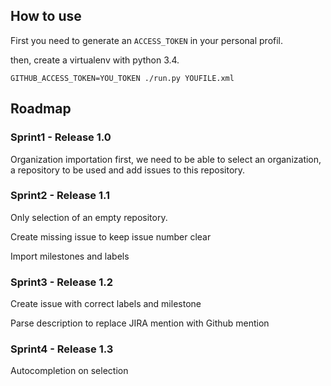 ## How to use

First you need to generate an `ACCESS_TOKEN` in your personal profil.

then, create a virtualenv with python 3.4.

```
GITHUB_ACCESS_TOKEN=YOU_TOKEN ./run.py YOUFILE.xml
```

## Roadmap

### Sprint1 - Release 1.0

Organization importation first, we need to be able to select an organization, a repository to be used and add issues to
this repository.

### Sprint2 - Release 1.1

Only selection of an empty repository.

Create missing issue to keep issue number clear

Import milestones and labels

### Sprint3 - Release 1.2

Create issue with correct labels and milestone

Parse description to replace JIRA mention with Github mention

### Sprint4 - Release 1.3

Autocompletion on selection

